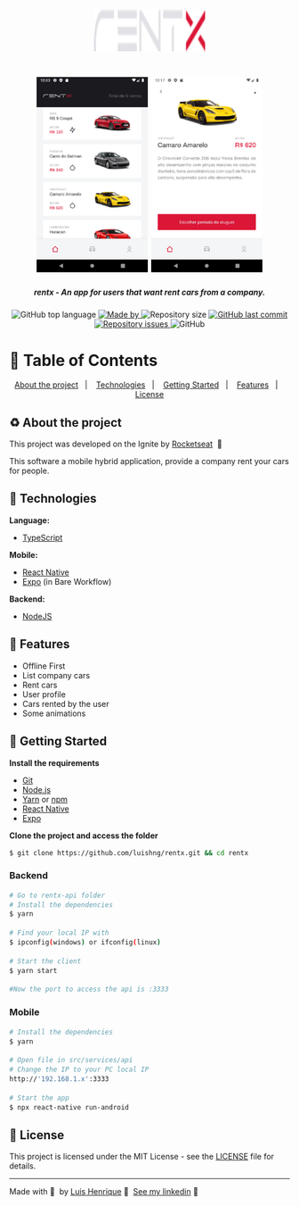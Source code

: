 <h1 align="center">
  <img src=".github/logo.svg" alt="Logo" width="200" height="75"><br />
</h1>

<h1 align="center" >
  <img src=".github/screen1.png" alt="Logo" width="200" height="350">

  <img src=".github/screen2.png" alt="Logo" width="200" height="350">
</h1>

<h5 align="center">
  rentx - An app for users that want rent cars from a company.  
</h5>

<p align="center">
  <img alt="GitHub top language" src="https://img.shields.io/github/languages/top/luishng/rentx?color=ab5454">

  <a href="https://www.linkedin.com/in/luishng/">
    <img alt="Made by" src="https://img.shields.io/badge/made%20by-Luis%20Henrique-ab5454">
  </a>

  <img alt="Repository size" src="https://img.shields.io/github/repo-size/luishng/rentx?color=ab5454">

  <a href="https://github.com/luishng/rentx/commits/main">
    <img alt="GitHub last commit" src="https://img.shields.io/github/last-commit/luishng/rentx?color=ab5454">
  </a>

  <a href="https://github.com/luishng/rentx/issues">
    <img alt="Repository issues" src="https://img.shields.io/github/issues/luishng/rentx?color=ab5454">
  </a>

  <img alt="GitHub" src="https://img.shields.io/github/license/luishng/rentx?color=ab5454">
</p>

# :pushpin: Table of Contents

<p align="center">
  <a href="#recycle-about-the-project">About the project</a>&nbsp;&nbsp;&nbsp;|&nbsp;&nbsp;&nbsp;
  <a href="#-technologies">Technologies</a>&nbsp;&nbsp;&nbsp;|&nbsp;&nbsp;&nbsp;
  <a href="#-getting-started">Getting Started</a>&nbsp;&nbsp;&nbsp;|&nbsp;&nbsp;&nbsp;
  <a href="#-features">Features</a>&nbsp;&nbsp;&nbsp;|&nbsp;&nbsp;&nbsp;
  <a href="#-license">License</a>
</p>

## :recycle: About the project

This project was developed on the Ignite by [Rocketseat](https://rocketseat.com.br/) &nbsp;🚀

This software a mobile hybrid application, provide a company rent your cars for people.

## 🚀 Technologies

**Language:**
- [TypeScript](https://www.typescriptlang.org/)

**Mobile:**
- [React Native](https://reactnative.dev/)
- [Expo](https://docs.expo.io/) (in Bare Workflow)

**Backend:**
- [NodeJS](https://nodejs.org/)

## 🔗 Features
- Offline First
- List company cars
- Rent cars
- User profile
- Cars rented by the user
- Some animations

## 🏁 Getting Started

**Install the requirements**

- [Git](https://git-scm.com/)
- [Node.js](https://nodejs.org/en/)
- [Yarn](https://classic.yarnpkg.com/) or [npm](https://www.npmjs.com/)
- [React Native](https://reactnative.dev/)
- [Expo](https://docs.expo.io/)

**Clone the project and access the folder**

```bash
$ git clone https://github.com/luishng/rentx.git && cd rentx
```

### Backend

```bash
# Go to rentx-api folder
# Install the dependencies
$ yarn

# Find your local IP with
$ ipconfig(windows) or ifconfig(linux)

# Start the client
$ yarn start

#Now the port to access the api is :3333
```

### Mobile

```bash
# Install the dependencies
$ yarn

# Open file in src/services/api 
# Change the IP to your PC local IP
http://'192.168.1.x':3333

# Start the app
$ npx react-native run-android
```

## 📝 License

This project is licensed under the MIT License - see the [LICENSE](LICENSE) file for details.

---

Made with 💜&nbsp; by [Luis Henrique](https://github.com/luishng) 👋 &nbsp;[See my linkedin](https://www.linkedin.com/in/luishng/) 👷
